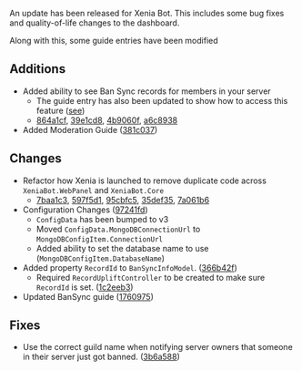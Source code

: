 An update has been released for Xenia Bot. This includes some bug fixes and quality-of-life changes to the dashboard.

Along with this, some guide entries have been modified  

## Additions
- Added ability to see Ban Sync records for members in your server
    * The guide entry has also been updated to show how to access this feature ([see](/guide/about_bansync#how-do-i-tell-if-someone-has-an-existing-record))
    - [864a1cf](https://github.com/ktwrd/XeniaBot/commit/864a1cfb4e31574eb9f4938e652183d5bb570304), [39e1cd8](https://github.com/ktwrd/XeniaBot/commit/39e1cd846c3cbc5ca6eadec35c010649e1645d32), [4b9060f](https://github.com/ktwrd/XeniaBot/commit/4b9060f20b5cc28eaafcde6aff1e9e97a277f59f), [a6c8938](https://github.com/ktwrd/XeniaBot/commit/a6c893892d1e481100e415196e83336c61dcf553)
- Added Moderation Guide ([381c037](https://github.com/ktwrd/XeniaBot-Website/commit/381c037e5fb4c8a1d8834f922c425b54d05248a3))

## Changes
- Refactor how Xenia is launched to remove duplicate code across `XeniaBot.WebPanel` and `XeniaBot.Core`
    - [7baa1c3](https://github.com/ktwrd/XeniaBot/commit/7baa1c360633b4860681c3d0b55d91a138bf092d), [597f5d1](https://github.com/ktwrd/XeniaBot/commit/597f5d10cd323d9b5896107b32f7b3a59f180d4a), [95cbfc5](https://github.com/ktwrd/XeniaBot/commit/95cbfc5fb78a802cd74b687561e36ceda20bf09a), [35def35](https://github.com/ktwrd/XeniaBot/commit/35def35def2f4aa916f4641f0e7cb16ce0b6a7ab), [7a061b6](https://github.com/ktwrd/XeniaBot/commit/7a061b64be83f7da3bfdcfe3bbfea17d1c70a0ed)
- Configuration Changes ([97241fd](https://github.com/ktwrd/XeniaBot/commit/97241fda16b81e4d44499edd118b7fa59e6bef6b))
    * `ConfigData` has been bumped to v3
    - Moved `ConfigData.MongoDBConnectionUrl` to `MongoDBConfigItem.ConnectionUrl`
    - Added ability to set the database name to use (`MongoDBConfigItem.DatabaseName`)
- Added property `RecordId` to `BanSyncInfoModel`. ([366b42f](https://github.com/ktwrd/XeniaBot/commit/366b42fb7ab7c47478fadc328c2ae92a0a9f7d58)) 
    - Required `RecordUpliftController` to be created to make sure `RecordId` is set. ([1c2eeb3](https://github.com/ktwrd/XeniaBot/commit/1c2eeb33e9e42a36f74ee4d0b019c946b1b6b25b))
- Updated BanSync guide ([1760975](https://github.com/ktwrd/XeniaBot-Website/commit/1760975d22d1be8f7bf5e1706266a87fcf272385))

## Fixes
- Use the correct guild name when notifying server owners that someone in their server just got banned. ([3b6a588](https://github.com/ktwrd/XeniaBot/commit/3b6a5889d50da26b55f41cb2aca57ff756b31f78))